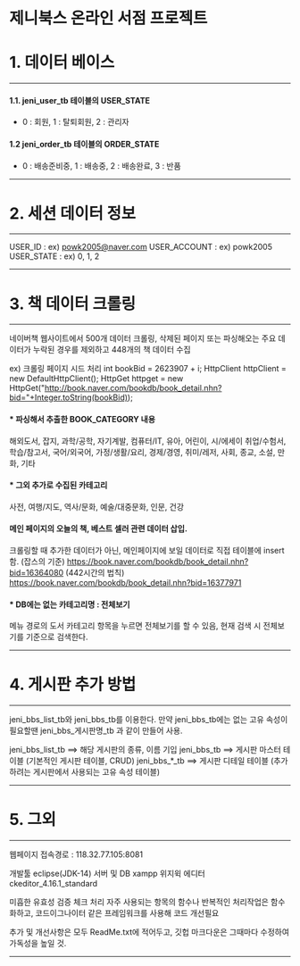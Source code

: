 제니북스 온라인 서점 프로젝트
=============

# 1. 데이터 베이스
-------------
#### 1.1. jeni_user_tb 테이블의 USER_STATE
- 0 : 회원, 1 : 탈퇴회원, 2 : 관리자

#### 1.2 jeni_order_tb 테이블의 ORDER_STATE
- 0 : 배송준비중, 1 : 배송중, 2 : 배송완료, 3 : 반품

- - -

# 2. 세션 데이터 정보
------------- 
USER_ID      : ex) powk2005@naver.com
USER_ACCOUNT : ex) powk2005
USER_STATE   : ex) 0, 1, 2

- - -

# 3. 책 데이터 크롤링
-------------
네이버책 웹사이트에서 500개 데이터 크롤링, 삭제된 페이지 또는 파싱해오는 주요 데이터가 누락된 경우를 제외하고 448개의 책 데이터 수집

ex) 크롤링 페이지 시드 처리
int bookBid = 2623907 + i;
HttpClient httpClient = new DefaultHttpClient();
HttpGet httpget = new HttpGet("http://book.naver.com/bookdb/book_detail.nhn?bid="+Integer.toString(bookBid));

#### * 파싱해서 추출한 BOOK_CATEGORY 내용
해외도서, 잡지, 과학/공학, 자기계발, 컴퓨터/IT, 유아, 어린이, 시/에세이
취업/수험서, 학습/참고서, 국어/외국어, 가정/생활/요리, 경제/경영, 취미/레저, 사회, 종교, 소설, 만화, 기타

#### * 그외 추가로 수집된 카테고리
사전, 여행/지도, 역사/문화, 예술/대중문화, 인문, 건강

#### 메인 페이지의 오늘의 책, 베스트 셀러 관련 데이터 삽입.
크롤링할 때 추가한 데이터가 아닌, 메인페이지에 보일 데이터로 직접 테이블에 insert함.
(잡스의 기준) https://book.naver.com/bookdb/book_detail.nhn?bid=16364080
(442시간의 법칙) https://book.naver.com/bookdb/book_detail.nhn?bid=16377971

#### * DB에는 없는 카테고리명 : 전체보기
메뉴 경로의 도서 카테고리 항목을 누르면 전체보기를 할 수 있음, 현재 검색 시 전체보기를 기준으로 검색한다.

- - -

# 4. 게시판 추가 방법
-------------
jeni_bbs_list_tb와 jeni_bbs_tb를 이용한다. 
만약 jeni_bbs_tb에는 없는 고유 속성이 필요할땐  jeni_bbs_게시판명_tb 과 같이 만들어 사용.

jeni_bbs_list_tb ==> 해당 게시판의 종류, 이름 기입
jeni_bbs_tb      ==> 게시판 마스터 테이블 (기본적인 게시판 테이블, CRUD)
jeni_bbs_*_tb    ==> 게시판 디테일 테이블 (추가하려는 게시판에서 사용되는 고유 속성 테이블)

- - -

# 5. 그외
-------------
웹페이지 접속경로 : 118.32.77.105:8081

개발툴 eclipse(JDK-14)
서버 및 DB xampp
위지윅 에디터 ckeditor_4.16.1_standard

미흡한 유효성 검증 체크 처리
자주 사용되는 항목의 함수나 반복적인 처리작업은 함수화하고, 코드이그나이터 같은 프레임워크를 사용해 코드 개선필요 

추가 및 개선사항은 모두 ReadMe.txt에 적어두고, 깃헙 마크다운은 그때마다 수정하여 가독성을 높일 것.
- - -